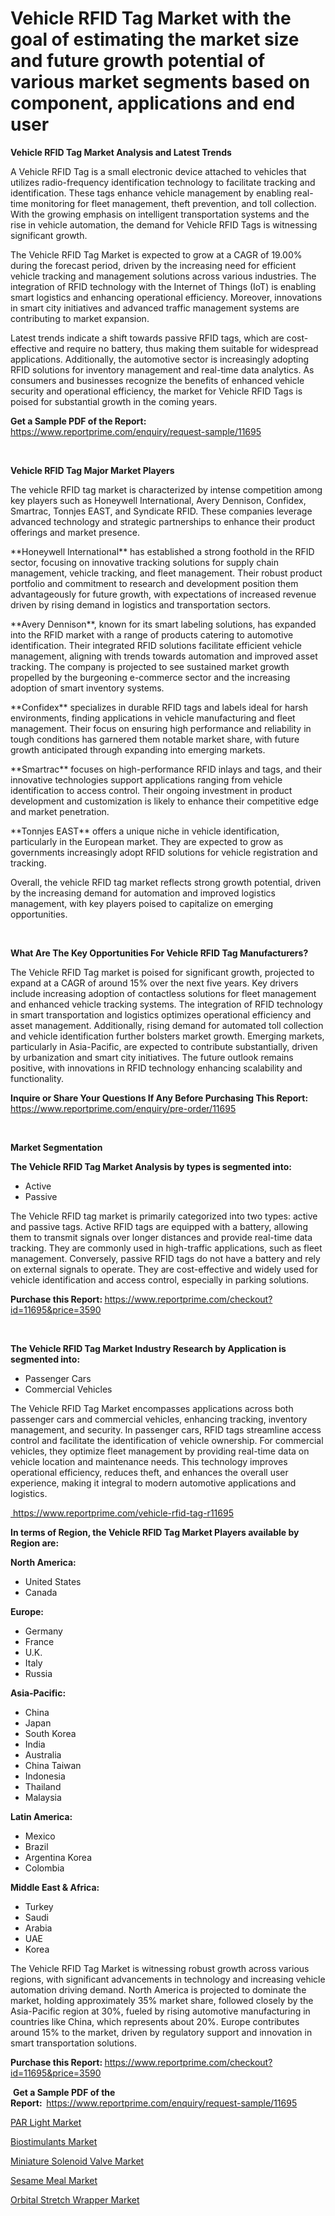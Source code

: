<p><h1>Vehicle RFID Tag Market with the goal of estimating the market size and future growth potential of various market segments based on component, applications and end user</h1></p><p><strong>Vehicle RFID Tag Market Analysis and Latest Trends</strong></p>
<p><p>A Vehicle RFID Tag is a small electronic device attached to vehicles that utilizes radio-frequency identification technology to facilitate tracking and identification. These tags enhance vehicle management by enabling real-time monitoring for fleet management, theft prevention, and toll collection. With the growing emphasis on intelligent transportation systems and the rise in vehicle automation, the demand for Vehicle RFID Tags is witnessing significant growth.</p><p>The Vehicle RFID Tag Market is expected to grow at a CAGR of 19.00% during the forecast period, driven by the increasing need for efficient vehicle tracking and management solutions across various industries. The integration of RFID technology with the Internet of Things (IoT) is enabling smart logistics and enhancing operational efficiency. Moreover, innovations in smart city initiatives and advanced traffic management systems are contributing to market expansion.</p><p>Latest trends indicate a shift towards passive RFID tags, which are cost-effective and require no battery, thus making them suitable for widespread applications. Additionally, the automotive sector is increasingly adopting RFID solutions for inventory management and real-time data analytics. As consumers and businesses recognize the benefits of enhanced vehicle security and operational efficiency, the market for Vehicle RFID Tags is poised for substantial growth in the coming years.</p></p>
<p><strong>Get a Sample PDF of the Report:&nbsp;</strong> <a href="https://www.reportprime.com/enquiry/request-sample/11695?utm_campaign=2011&utm_medium=2&utm_source=Github&utm_content=ia&utm_term=17032025&utm_id=vehicle-rfid-tag">https://www.reportprime.com/enquiry/request-sample/11695</a></p>
<p>&nbsp;</p>
<p><strong>Vehicle RFID Tag Major Market Players</strong></p>
<p><p>The vehicle RFID tag market is characterized by intense competition among key players such as Honeywell International, Avery Dennison, Confidex, Smartrac, Tonnjes EAST, and Syndicate RFID. These companies leverage advanced technology and strategic partnerships to enhance their product offerings and market presence.</p><p>**Honeywell International** has established a strong foothold in the RFID sector, focusing on innovative tracking solutions for supply chain management, vehicle tracking, and fleet management. Their robust product portfolio and commitment to research and development position them advantageously for future growth, with expectations of increased revenue driven by rising demand in logistics and transportation sectors.</p><p>**Avery Dennison**, known for its smart labeling solutions, has expanded into the RFID market with a range of products catering to automotive identification. Their integrated RFID solutions facilitate efficient vehicle management, aligning with trends towards automation and improved asset tracking. The company is projected to see sustained market growth propelled by the burgeoning e-commerce sector and the increasing adoption of smart inventory systems.</p><p>**Confidex** specializes in durable RFID tags and labels ideal for harsh environments, finding applications in vehicle manufacturing and fleet management. Their focus on ensuring high performance and reliability in tough conditions has garnered them notable market share, with future growth anticipated through expanding into emerging markets.</p><p>**Smartrac** focuses on high-performance RFID inlays and tags, and their innovative technologies support applications ranging from vehicle identification to access control. Their ongoing investment in product development and customization is likely to enhance their competitive edge and market penetration.</p><p>**Tonnjes EAST** offers a unique niche in vehicle identification, particularly in the European market. They are expected to grow as governments increasingly adopt RFID solutions for vehicle registration and tracking.</p><p>Overall, the vehicle RFID tag market reflects strong growth potential, driven by the increasing demand for automation and improved logistics management, with key players poised to capitalize on emerging opportunities.</p></p>
<p>&nbsp;</p>
<p><strong>What Are The Key Opportunities For Vehicle RFID Tag Manufacturers?</strong></p>
<p><p>The Vehicle RFID Tag market is poised for significant growth, projected to expand at a CAGR of around 15% over the next five years. Key drivers include increasing adoption of contactless solutions for fleet management and enhanced vehicle tracking systems. The integration of RFID technology in smart transportation and logistics optimizes operational efficiency and asset management. Additionally, rising demand for automated toll collection and vehicle identification further bolsters market growth. Emerging markets, particularly in Asia-Pacific, are expected to contribute substantially, driven by urbanization and smart city initiatives. The future outlook remains positive, with innovations in RFID technology enhancing scalability and functionality.</p></p>
<p><strong>Inquire or Share Your Questions If Any Before Purchasing This Report:</strong> <a href="https://www.reportprime.com/enquiry/pre-order/11695?utm_campaign=2011&utm_medium=2&utm_source=Github&utm_content=ia&utm_term=17032025&utm_id=vehicle-rfid-tag">https://www.reportprime.com/enquiry/pre-order/11695</a></p>
<p>&nbsp;</p>
<p><strong>Market Segmentation</strong></p>
<p><strong>The Vehicle RFID Tag Market Analysis by types is segmented into:</strong></p>
<p><ul><li>Active</li><li>Passive</li></ul></p>
<p><p>The Vehicle RFID tag market is primarily categorized into two types: active and passive tags. Active RFID tags are equipped with a battery, allowing them to transmit signals over longer distances and provide real-time data tracking. They are commonly used in high-traffic applications, such as fleet management. Conversely, passive RFID tags do not have a battery and rely on external signals to operate. They are cost-effective and widely used for vehicle identification and access control, especially in parking solutions.</p></p>
<p><strong>Purchase this Report:&nbsp;</strong><a href="https://www.reportprime.com/checkout?id=11695&price=3590&utm_campaign=2011&utm_medium=2&utm_source=Github&utm_content=ia&utm_term=17032025&utm_id=vehicle-rfid-tag">https://www.reportprime.com/checkout?id=11695&price=3590</a></p>
<p>&nbsp;</p>
<p><strong>The Vehicle RFID Tag Market Industry Research by Application is segmented into:</strong></p>
<p><ul><li>Passenger Cars</li><li>Commercial Vehicles</li></ul></p>
<p><p>The Vehicle RFID Tag Market encompasses applications across both passenger cars and commercial vehicles, enhancing tracking, inventory management, and security. In passenger cars, RFID tags streamline access control and facilitate the identification of vehicle ownership. For commercial vehicles, they optimize fleet management by providing real-time data on vehicle location and maintenance needs. This technology improves operational efficiency, reduces theft, and enhances the overall user experience, making it integral to modern automotive applications and logistics.</p></p>
<p><a href="https://www.reportprime.com/vehicle-rfid-tag-r11695?utm_campaign=2011&utm_medium=2&utm_source=Github&utm_content=ia&utm_term=17032025&utm_id=vehicle-rfid-tag">&nbsp;https://www.reportprime.com/vehicle-rfid-tag-r11695</a></p>
<p><strong>In terms of Region, the Vehicle RFID Tag Market Players available by Region are:</strong></p>
<p>
    <p> <strong> North America: </strong>
        <ul>
            <li>United States</li>
            <li>Canada</li>
        </ul>
        </p> 
    <p> <strong> Europe: </strong>
        <ul>
            <li>Germany</li>
            <li>France</li>
            <li>U.K.</li>
            <li>Italy</li>
            <li>Russia</li>
        </ul>
        </p> 
    <p> <strong> Asia-Pacific: </strong>
        <ul>
            <li>China</li>
            <li>Japan</li>
            <li>South Korea</li>
            <li>India</li>
            <li>Australia</li>
            <li>China Taiwan</li>
            <li>Indonesia</li>
            <li>Thailand</li>
            <li>Malaysia</li>
        </ul>
        </p> 
    <p> <strong> Latin America: </strong>
        <ul>
            <li>Mexico</li>
            <li>Brazil</li>
            <li>Argentina Korea</li>
            <li>Colombia</li>
        </ul>
        </p> 
    <p> <strong> Middle East & Africa: </strong>
        <ul>
            <li>Turkey</li>
            <li>Saudi</li>
            <li>Arabia</li>
            <li>UAE</li>
            <li>Korea</li>
        </ul>
    </p>
    </p>
<p><p>The Vehicle RFID Tag Market is witnessing robust growth across various regions, with significant advancements in technology and increasing vehicle automation driving demand. North America is projected to dominate the market, holding approximately 35% market share, followed closely by the Asia-Pacific region at 30%, fueled by rising automotive manufacturing in countries like China, which represents about 20%. Europe contributes around 15% to the market, driven by regulatory support and innovation in smart transportation solutions.</p></p>
<p><strong>Purchase this Report: </strong><a href="https://www.reportprime.com/checkout?id=11695&price=3590&utm_campaign=2011&utm_medium=2&utm_source=Github&utm_content=ia&utm_term=17032025&utm_id=vehicle-rfid-tag">https://www.reportprime.com/checkout?id=11695&price=3590</a></p>
<p>&nbsp;<strong>Get a Sample PDF of the Report:&nbsp;&nbsp;</strong><a href="https://www.reportprime.com/enquiry/request-sample/11695?utm_campaign=2011&utm_medium=2&utm_source=Github&utm_content=ia&utm_term=17032025&utm_id=vehicle-rfid-tag">https://www.reportprime.com/enquiry/request-sample/11695</a></p>
<p><strong></strong></p>
<p><p><a href="https://www.linkedin.com/pulse/regional-development-deployment-production-cost-par-light-jxrae?utm_campaign=2011&utm_medium=2&utm_source=Github&utm_content=ia&utm_term=17032025&utm_id=vehicle-rfid-tag">PAR Light Market</a></p><p><a href="https://github.com/achilekirwan/Market-Research-Report-List-1/blob/main/biostimulants-market.md?utm_campaign=2011&utm_medium=2&utm_source=Github&utm_content=ia&utm_term=17032025&utm_id=vehicle-rfid-tag">Biostimulants Market</a></p><p><a href="https://www.linkedin.com/pulse/navigating-miniature-solenoid-valve-market-size-trends-revenue-cugze?utm_campaign=2011&utm_medium=2&utm_source=Github&utm_content=ia&utm_term=17032025&utm_id=vehicle-rfid-tag">Miniature Solenoid Valve Market</a></p><p><a href="https://github.com/yosenadhler/Market-Research-Report-List-1/blob/main/sesame-meal-market.md?utm_campaign=2011&utm_medium=2&utm_source=Github&utm_content=ia&utm_term=17032025&utm_id=vehicle-rfid-tag">Sesame Meal Market</a></p><p><a href="https://www.linkedin.com/pulse/orbital-stretch-wrappermarket-size-trends-growth-rate-3sdvf?utm_campaign=2011&utm_medium=2&utm_source=Github&utm_content=ia&utm_term=17032025&utm_id=vehicle-rfid-tag">Orbital Stretch Wrapper Market</a></p></p>